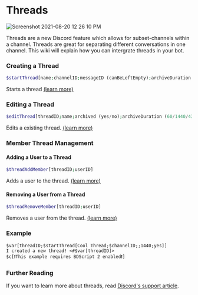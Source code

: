 # Threads
![Screenshot 2021-08-20 12 26 10 PM](https://user-images.githubusercontent.com/69215413/130264464-d976d579-b480-46e5-8dab-abf26a2d4829.png)

Threads are a new Discord feature which allows for subset-channels within a channel. Threads are great for separating different conversations in one channel. This wiki will explain how you can intergrate threads in your bot.

### Creating a Thread
```php
$startThread[name;channelID;messageID (canBeLeftEmpty);archiveDuration (60/1440/4320/10080);returnThreadID (yes/no)]
```
Starts a thread [(learn more)](https://nilpointer-software.github.io/bdfd-wiki/bdscript/startThread.html)

### Editing a Thread
```php
$editThread[threadID;name;archived (yes/no);archiveDuration (60/1440/4320/10080);locked (yes/no);slowmode (in seconds)]
```
Edits a existing thread. [(learn more)](https://nilpointer-software.github.io/bdfd-wiki/bdscript/editThread.html)

### Member Thread Management

#### Adding a User to a Thread
```php
$threadAddMember[threadID;userID]
```
Adds a user to the thread. [(learn more)](https://nilpointer-software.github.io/bdfd-wiki/bdscript/threadAddMember.html)

#### Removing a User from a Thread
```php
$threadRemoveMember[threadID;userID]
```
Removes a user from the thread. [(learn more)](https://nilpointer-software.github.io/bdfd-wiki/bdscript/threadRemoveMember.html)

### Example
```
$var[threadID;$startThread[Cool Thread;$channelID;;1440;yes]]
I created a new thread! <#$var[threadID]>
$c[❗️This example requires BDScript 2 enabled❗️]
```

### Further Reading
If you want to learn more about threads, read [Discord's support article](https://support.discord.com/hc/en-us/articles/4403205878423-Threads-FAQ).